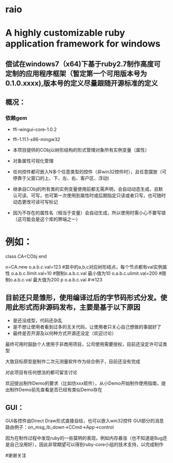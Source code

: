 # raio
# A highly customizable ruby application framework for windows

## 偿试在windows7（x64)下基于ruby2.7制作高度可定制的应用程序框架（暂定第一个可用版本号为0.1.0.xxxx),版本号的定义尽量跟随开源标准的定义


## 概况：

### 依赖gem
- ffi-wingui-core-1.0.2
- ffi-1.11.1-x86-mingw32

  
- 本项目提供的CObj以树形结构的形式管理对象所有实例变量（属性）
- 对象属性可视化管理
- 任何控件都可嵌入N多个任意类型的控件（非win32控件时），且任意摆放（可停靠于父窗口的上、下、左、右、客户区、浮动)
- 继承自CObj的所有类的实例变量使用前都无需声明，会自动动态生成，且默认可读、可写，也可第一次使用到属性时或后期指定只读或者只写，也可随时动态更改可读可写标记
- 因为不存在的属性名（相当于变量）会自动生成，所以使用时需小心不要写错（这可能会是这个库的弊端之一）


# 例如：
class CA<CObj
end

o=CA.new
o.a.b.c.val=123   #其中的a,b,c对应树形结点，每个节点都有val实例属性
o.a.b.c.llimit.val=10   #限制o.a.b.c.val 最小值为10
o.a.b.c.ulimit.val=200  #限制o.a.b.c.val 最大值为200
p o.a.b.c.val   #=>123


## 目前还只是雏形，使用编译过后的字节码形式分发。使用此形式而非源码发布，主要是基于以下原因
- 是还没成型，代码还杂乱
- 是不想让使用者看到过多的无关代码，让使用者只关心自己想做的事就好了
- 最终是否开源及以何种方式开源还没定（欢迎讨论）

最终可用时鼓励个人使用于非商用项目，公司使用需要授权，目前还没定许可证类型

大致目标原型是制作二次元测量软件作为综合例子，目前还没有完成

对此项目有任何想法的都可留言讨论

欢迎提出制作Demo的要求（比如仿xxx软件），从小Demo开始制作使用指南，提出制作Demo前先查看是否已经有类似Demo存在

## GUI：
GUI各控件由Direct Draw形式直接自绘，也可以嵌入win32控件
GUI部分的消息路由例子：on_msg_lb_down->CCmd->App->control

因为在制作过程中发现ruby的一些莫明的表现，例如内存暴涨（也不知道是Bug还是自己没用好），因此非常期望可以得到ruby-core小组的技术支持，以完成制作

#谢谢关注

